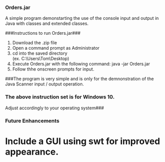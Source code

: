 ### Orders.jar 

A simple program demonstarting the use of the console
input and output in Java with classes and extended classes.

###Instructions to run Orders.jar###

1. Download the .zip file
2. Open a command prompt as Administrator
3. cd into the saved directory 	
	(ex. C:\Users\Tom\Desktop)
4.  Execute Orders.jar with the following command:
	java -jar Orders.jar
5. Follow thhe onscreen prompts for input.

###The program is very simple and is only for the demnonstration
of the Java Scanner input / output operation.

### The above instruction set is for Windows 10.
Adjust accordingly to your operating system###

### Future Enhancements
  
  # Include a GUI using swt for improved appearance.
  
